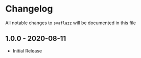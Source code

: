 # Changelog

All notable changes to `svaflazz` will be documented in this file

## 1.0.0 - 2020-08-11

- Initial Release
